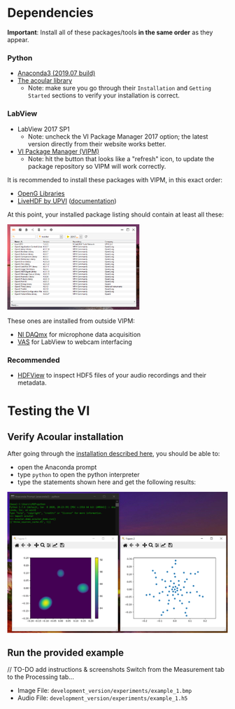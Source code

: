 # Dependencies

**Important**: Install all of these packages/tools **in the same order** as they appear.

### Python
- [Anaconda3 (2019.07 build)](https://repo.anaconda.com/archive/Anaconda3-2019.07-Windows-x86_64.exe)
- [The acoular library](http://www.acoular.org/)
  - Note: make sure you go through their `Installation` and `Getting Started` sections to verify your installation is correct.

### LabView 
- LabView 2017 SP1 
  - Note: uncheck the VI Package Manager 2017 option; the latest version directly from their website works better.  
- [VI Package Manager (VIPM)](https://www.vipm.io/download/)
  - Note: hit the button that looks like a "refresh" icon, to update the package repository so VIPM will work correctly.   

It is recommended to install these packages with VIPM, in this exact order:
- [OpenG Libraries](https://www.vipm.io/package/openg.org_lib_openg_toolkit/)   
- [LiveHDF by UPVI](https://www.vipm.io/package/lvhdf5/) ([documentation](http://www.upvi.net/main/index.php/products/lvhdf5))

At this point, your installed package listing should contain at least all these:

<img src="./readme_img/vipm_packages.PNG" width="60%">

These ones are installed from outside VIPM:
- [NI DAQmx](https://www.ni.com/en-us/support/downloads/drivers/download.ni-daqmx.html#348669) for microphone data acquisition
- [VAS](https://www.ni.com/en-us/support/downloads/drivers/download.vision-acquisition-software.html#367318) for LabView to webcam interfacing

### Recommended
- [HDFView](https://www.hdfgroup.org/downloads/hdfview/) to inspect HDF5 files of your audio recordings and their metadata.



# Testing the VI

## Verify Acoular installation
After going through the [installation described here](http://www.acoular.org/install/index.html), you should be able to: 
- open the Anaconda prompt
- type `python` to open the python interpreter
- type the statements shown here and get the following results:

![acoular_example](./readme_img/acoular_test.PNG)

## Run the provided example

// TO-DO add instructions & screenshots
Switch from the Measurement tab to the Processing tab...
- Image File: `development_version/experiments/example_1.bmp`
- Audio File: `development_version/experiments/example_1.h5`
